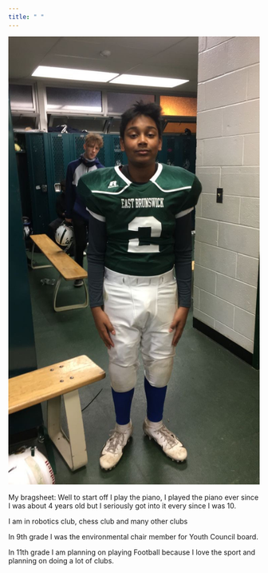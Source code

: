 ```yaml
---
title: " "
---
```


<img src="IMG_0322.jpg">

My bragsheet: Well to start off I play the piano, I played the piano ever since I was about 4 years old but I seriously got into it every since I was 10. 

I am in robotics club, chess club and many other clubs

In 9th grade I was the environmental chair member for Youth Council board. 

In 11th grade I am planning on playing Football because I love the sport and planning on doing a lot of clubs. 

